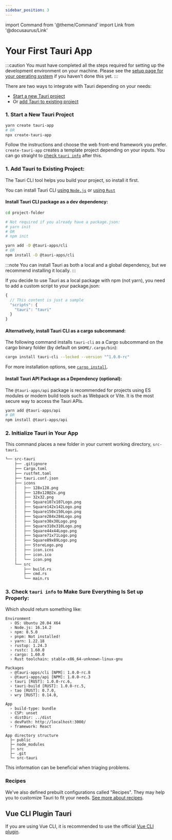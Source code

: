 ```yaml
---
sidebar_position: 3
---
```


import Command from '@theme/Command'
import Link from '@docusaurus/Link'

# Your First Tauri App

:::caution
You must have completed all the steps required for setting up the development environment on your machine. Please see the [setup page for your operating system][prerequisites] if you haven't done this yet.
:::

There are two ways to integrate with Tauri depending on your needs:

- [Start a new Tauri project](#1-start-a-new-tauri-project)
- Or [add Tauri to existing project](#1-add-tauri-to-existing-project)

### 1. Start a New Tauri Project

```bash
yarn create tauri-app
# OR
npx create-tauri-app
```

Follow the instructions and choose the web front-end framework you prefer. `create-tauri-app` creates a template project depending on your inputs. You can go straight to [check `tauri info`](#3-check-tauri-info-to-make-sure-everything-is-set-up-properly) after this.

### 1. Add Tauri to Existing Project:

The Tauri CLI tool helps you build your project, so install it first.

You can install Tauri CLI [using `Node.js`](#install-tauri-cli-package-as-a-dev-dependency) or [using `Rust`](#alternatively-install-tauri-cli-as-a-cargo-subcommand)

#### Install Tauri CLI package as a dev dependency:

```bash
cd project-folder

# Not required if you already have a package.json:
# yarn init
# OR
# npm init

yarn add -D @tauri-apps/cli
# OR
npm install -D @tauri-apps/cli
```

:::note
You can install Tauri as both a local and a global dependency, but we recommend installing it locally.
:::

If you decide to use Tauri as a local package with npm (not yarn), you need to add a custom script to your package.json:

```js title=package.json
{
  // This content is just a sample
  "scripts": {
    "tauri": "tauri"
  }
}
```

#### Alternatively, install Tauri CLI as a cargo subcommand:

The following command installs `tauri-cli` as a Cargo subcommand on the cargo binary folder (by default on `$HOME/.cargo/bin`):

```bash
cargo install tauri-cli --locked --version "^1.0.0-rc"
```

For more installation options, see [`cargo install`].

#### Install Tauri API Package as a Dependency (optional):

The `@tauri-apps/api` package is recommended for projects using ES modules or modern build tools such as Webpack or Vite. It is the most secure way to access the Tauri APIs.

```bash
yarn add @tauri-apps/api
# OR
npm install @tauri-apps/api
```

### 2. Initialize Tauri in Your App

<Command name="init" />

This command places a new folder in your current working directory, `src-tauri`.

```bash
└── src-tauri
    ├── .gitignore
    ├── Cargo.toml
    ├── rustfmt.toml
    ├── tauri.conf.json
    ├── icons
    │   ├── 128x128.png
    │   ├── 128x128@2x.png
    │   ├── 32x32.png
    │   ├── Square107x107Logo.png
    │   ├── Square142x142Logo.png
    │   ├── Square150x150Logo.png
    │   ├── Square284x284Logo.png
    │   ├── Square30x30Logo.png
    │   ├── Square310x310Logo.png
    │   ├── Square44x44Logo.png
    │   ├── Square71x71Logo.png
    │   ├── Square89x89Logo.png
    │   ├── StoreLogo.png
    │   ├── icon.icns
    │   ├── icon.ico
    │   └── icon.png
    └── src
        ├── build.rs
        ├── cmd.rs
        └── main.rs
```

### 3. Check `tauri info` to Make Sure Everything Is Set up Properly:

<Command name="info" />

Which should return something like:

```
Environment
  › OS: Ubuntu 20.04 X64
  › Node.js: 16.14.2
  › npm: 8.5.0
  › pnpm: Not installed!
  › yarn: 1.22.18
  › rustup: 1.24.3
  › rustc: 1.60.0
  › cargo: 1.60.0
  › Rust toolchain: stable-x86_64-unknown-linux-gnu

Packages
  › @tauri-apps/cli [NPM]: 1.0.0-rc.8
  › @tauri-apps/api [NPM]: 1.0.0-rc.3
  › tauri [RUST]: 1.0.0-rc.6,
  › tauri-build [RUST]: 1.0.0-rc.5,
  › tao [RUST]: 0.7.0,
  › wry [RUST]: 0.14.0,

App
  › build-type: bundle
  › CSP: unset
  › distDir: ../dist
  › devPath: http://localhost:3000/
  › framework: React

App directory structure
  ├─ public
  ├─ node_modules
  ├─ src
  ├─ .git
  └─ src-tauri
```

This information can be beneficial when triaging problems.

### Recipes

We've also defined prebuilt configurations called "Recipes". They may help you to customize Tauri to fit your needs.
[See more about recipes][recipes].

## Vue CLI Plugin Tauri

If you are using Vue CLI, it is recommended to use the official [Vue CLI plugin].

[prerequisites]: ./prerequisites.md
[`cargo install`]: https://doc.rust-lang.org/cargo/commands/cargo-install.html#description
[recipes]: ../04-architecture/recipes/about-recipes.md
[vue cli plugin]: https://github.com/tauri-apps/vue-cli-plugin-tauri
